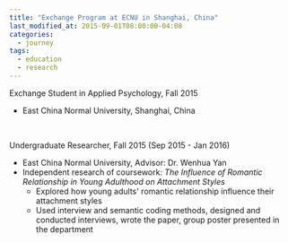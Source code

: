 ```yaml
---
title: "Exchange Program at ECNU in Shanghai, China"
last_modified_at: 2015-09-01T08:00:00-04:00
categories:
  - journey
tags:
  - education
  - research
---
```


Exchange Student in Applied Psychology, Fall 2015
- East China Normal University, Shanghai, China

<br>

Undergraduate Researcher, Fall 2015 (Sep 2015 - Jan 2016)
- East China Normal University, Advisor: Dr. Wenhua Yan
- Independent research of coursework: *The Influence of Romantic Relationship in Young Adulthood on Attachment Styles*
  - Explored how young adults' romantic relationship influence their attachment styles
  - Used interview and semantic coding methods, designed and conducted interviews, wrote the paper, group poster presented in the department